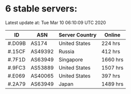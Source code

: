 # 6 stable servers:

Latest update at: Tue Mar 10 06:10:09 UTC 2020

| ID | ASN | Server Country | Online |
| -- | --- | -------------- | ------ |
| #.D09B | AS174 | United States | 224 hrs |
| #.15CF | AS49392 | Russia | 412 hrs |
| #.7F1D | AS63949 | Singapore | 1660 hrs |
| #.9FC3 | AS53889 | United States | 1507 hrs |
| #.E069 | AS40065 | United States | 397 hrs |
| #.2A79 | AS63949 | Japan | 1489 hrs |

